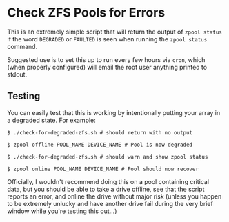 Check ZFS Pools for Errors
==========================

This is an extremely simple script that will return the output of `zpool
status` if the word `DEGRADED` or `FAULTED` is seen when running the
`zpool status` command.

Suggested use is to set this up to run every few hours via `cron`, which (when
properly configured) will email the root user anything printed to stdout.


Testing
-------

You can easily test that this is working by intentionally putting your
array in a degraded state. For example:

```
$ ./check-for-degraded-zfs.sh # should return with no output 

$ zpool offline POOL_NAME DEVICE_NAME # Pool is now degraded

$ ./check-for-degraded-zfs.sh # should warn and show zpool status

$ zpool online POOL_NAME DEVICE_NAME # Pool should now recover
```

Officially, I wouldn't recommend doing this on a pool containing
critical data, but you should be able to take a drive offline, see that
the script reports an error, and online the drive without major risk
(unless you happen to be extremely unlucky and have another drive fail
during the very brief window while you're testing this out...)

